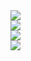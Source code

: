 <div><img src="/img/museum/1.jpg"></div>

<div><img src="/img/museum/2.jpg"></div>

<div><img src="/img/museum/3.jpg"></div>

<div><img src="/img/museum/4.jpg"></div>
